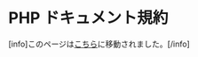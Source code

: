 <!--
# PHP Documentation Standards
-->

# PHP ドキュメント規約

<!--
Warning: This page has been moved [here](https://developer.wordpress.org/coding-standards/inline-documentation-standards/php/)
Please do *not* edit this page, use *edit* on the new page.
-->

\[info\]このページは[こちら](https://ja.wordpress.org/team/handbook/coding-standards/inline-documentation-standards/php/)に移動されました。\[/info\]

<!--
WordPress uses a customized documentation schema that draws inspiration from PHPDoc, an evolving standard for providing documentation to PHP code, which is maintained by [phpDocumentor](http://phpdoc.org/).

In some special cases – such as WordPress’ implementation of hash notations – standards are derived from the [draft PSR-5 recommendations](https://github.com/phpDocumentor/fig-standards/blob/master/proposed/phpdoc.md). This does not mean we are attempting to be “PSR-5 compliant” at this time, it simply means that we’ve adopted PSR-5 recommendations *in part*.

## What Should Be Documented

PHP documentation in WordPress mostly takes the form of either formatted blocks of documentation or inline comments.

The following is a list of what should be documented in WordPress files:

*   Functions and class methods
*   Classes
*   Class members (including properties and constants)
*   Requires and includes
*   Hooks (actions and filters)
*   Inline comments
*   File headers
*   Constants

### Documenting Tips

#### Language

Summaries (formerly Short Descriptions) should be clear, simple, and brief. Avoid describing “why” an element exists, rather, focus on documenting “what” and “when” it does something.

A function, hook, class, or method is a *third-person singular* element, meaning that *third-person singular verbs* should be used to describe what each does.

Tip: Need help remembering how to conjugate for third-person singular verbs? Imagine prefixing the function, hook, class, or method summary with “It”:

*   *Good:* “(It) Does something.”
*   *Bad:* “(It) Do something.”

Summary examples:

*   **Functions:** What does the function do?
    *   Good: *Displays the last modified date for a post.*
    *   Bad: *Display the date on which the post was last modified.*
*   **Filters:** What is being filtered?
    *   Good: *Filters the post content.*
    *   Bad: *Lets you edit the post content that is output in the post template.*
*   **Actions:** When does an action fire?
    *   Good: *Fires after most of core is loaded, and the user is authenticated.*
    *   Bad: *Allows you to register custom post types, custom taxonomies, and other general housekeeping tasks after a lot of WordPress core has loaded.*

#### Grammar

Descriptive elements should be written as complete sentences. The one exception to this standard is file header summaries, which are intended as file “titles” more than sentences.

The serial (Oxford) comma should be used when listing elements in summaries, descriptions, and parameter or return descriptions.

#### Miscellaneous

**since:** The recommended tool to use when searching for the version something was added to WordPress is [svn blame](https://make.wordpress.org/core/handbook/svn/code-history/#using-subversion-annotate). An additional resource for older hooks is the [WordPress Hooks Database](http://adambrown.info/p/wp_hooks).

If the version number cannot be determined after using these tools, use `@since Unknown`.

Anything ported over from WPMU should use `@since MU (3.0.0)`. Existing `@since MU (3.0.0)` tags should not be changed.

**Code Refactoring:** It is permissible to space out the specific action or filter lines being documented to meet the coding standards, but do not refactor other code in the file.

### Formatting Guidelines

Note:
WordPress’ inline documentation standards for PHP are specifically tailored for optimum output on the [official Code Reference](https://developer.wordpress.org/reference/). As such, following the standards in core and formatting as described below are *extremely* important to ensure expected output.

#### General

DocBlocks should directly precede the hook, action, function, method, or class line. There should not be any opening/closing tags or other things between the DocBlock and the declarations to prevent the parser becoming confused.

#### Summary (formerly Short Description)

No HTML markup or Markdown of any kind should be used in the summary. If the text refers to an HTML element or tag, then it should be written as “image tag” or “img” element, not “<img>”. For example:

*   Good: *Fires when printing the link tag in the header.*
*   Bad: *Fires when printing the <link> tag in the header.*

Inline PHPDoc tags may be used.

#### Description (formerly Long Description)

HTML markup should never be used outside of code examples, though Markdown can be used, as needed, in the description.

1.  Lists:

Use a hyphen (-) to create an unordered list, with a blank line before and after.

```php
 * Description which includes an unordered list:
 *
 * - This is item 1.
 * - This is item 2.
 * - This is item 3.
 *
 * The description continues on ...
```

Use numbers to create an ordered list, with a blank line before and after.

```php
 * Description which includes an ordered list:
 *
 * 1. This is item 1.
 * 2. This is item 2.
 * 3. This is item 3.
 *
 * The description continues on ...
```

1.  Code samples would be created by indenting every line of the code by 4 spaces, with a blank line before and after. Blank lines in code samples also need to be indented by four spaces. Note that examples added in this way will be output in <pre> tags and *not* syntax-highlighted.

```php
 * Description including a code sample:
 *
 *    $status = array(
 *        'draft'   => __( 'Draft' ),
 *        'pending' => __( 'Pending Review' ),
 *        'private' => __( 'Private' ),
 *        'publish' => __( 'Published' )
 *    );
 *
 * The description continues on ...
```

1.  Links in the form of URLs, such as related Trac tickets or other documentation, should be added in the appropriate place in the DocBlock using the `@link` tag:

```php
 * Description text.
 *
 * @link https://core.trac.wordpress.org/ticket/20000
```

#### `@since` Section (Changelogs)

Every function, hook, class, and method should have a corresponding `@since` version associated with it (more on that below).

No HTML should be used in the descriptions for `@since` tags, though limited Markdown can be used as necessary, such as for adding backticks around variables, arguments, or parameter names, e.g. `` `$variable` ``

Versions should be expressed in the 3-digit `x.x.x` style:

```php
 * @since 4.4.0
```

If significant changes have been made to a function, hook, class, or method, additional `@since` tags, versions, and descriptions should be added to provide a changelog for that function.

“Significant changes” include but are not limited to:

*   Adding new arguments or parameters
*   Required arguments becoming optional
*   Changing default/expected behaviors
*   Functions or methods becoming wrappers for new APIs

PHPDoc supports multiple `@since` versions in DocBlocks for this explicit reason. When adding changelog entries to the `@since` block, a version should be cited, and a description should be added in sentence case and form and end with a period:

```php
 * @since 3.0.0
 * @since 3.8.0 Added the `post__in` argument.
 * @since 4.1.0 The `$force` parameter is now optional.
```

#### Other Descriptions

`@param`, `@type`, `@return`: No HTML should be used in the descriptions for these tags, though limited Markdown can be used as necessary, such as for adding backticks around variables, e.g. `` `$variable` ``.

*   Inline `@see` tags can also be used to auto-link hooks in core:
    *   Hooks, e.g. `{@see 'save_post'}`
    *   Dynamic hooks, e.g. `{@see '$old_status_to_$new_status'}` (Note that any extra curly braces have been removed inside the quotes)
*   Default or available values should use single quotes, e.g. ‘draft’. Translatable strings should be identified as such in the description.
*   HTML elements and tags should be written as “audio element” or “link tag”.

#### Line wrapping

DocBlock text should wrap to the next line after 80 characters of text. If the DocBlock itself is indented on the left 20 character positions, the wrap could occur at position 100, but should not extend beyond a total of 120 characters wide.

## DocBlock Formatting

The examples provided in each section below show the expected DocBlock content and tags, as well as the exact formatting. Use spaces inside the DocBlock, not tabs, and ensure that items in each tag group are aligned according to the examples.

### 1\. Functions & Class Methods

Functions and class methods should be formatted as follows:

*   **Summary:** A brief, one sentence explanation of the purpose of the function spanning a maximum of two lines. Use a period at the end.
*   **Description:** A supplement to the summary, providing a more detailed description. Use a period at the end of sentences.
*   **ignore** Used when an element is meant only for internal use and should be skipped from parsing.
*   **since x.x.x:** Should always be 3-digit (e.g. `@since 3.9.0`). Exception is `@since MU (3.0.0)`.
*   **access:** Only used for core-only functions or classes implementing “private” core APIs. If the element is private it will be output with a message stating its intention for internal use.
*   **see:** Reference to a function, method, or class that is heavily-relied on within. See the note above about inline `@see` tags for expected formatting.
*   **link:** URL that provides more information. This should never been used to reference another function, hook, class, or method, see `@see`.
*   **global:** List PHP globals that are used within the function or method, with an optional description of the global. If multiple globals are listed, they should be aligned by type, variable, and description, with each other as a group.
*   **param:** Note if the parameter is *Optional* before the description, and include a period at the end. The description should mention accepted values as well as the default. For example: *Optional. This value does something. Accepts ‘post’, ‘term’, or empty. Default empty.*
*   **return:** Should contain all possible return types, and a description for each. Use a period at the end. Note: `@return` void should not be used outside of the default bundled themes.

```php
/**
 * Summary.
 *
 * Description.
 *
 * @since x.x.x
 *
 * @see Function/method/class relied on
 * @link URL
 * @global type $varname Description.
 * @global type $varname Description.
 *
 * @param type $var Description.
 * @param type $var Optional. Description. Default.
 * @return type Description.
 */
```

#### 1.1 Parameters That Are Arrays

Parameters that are an array of arguments should be documented in the “originating” function only, and cross-referenced via an `@see` tag in corresponding DocBlocks.

Array values should be documented using WordPress’ flavor of hash notation style similar to how [Hooks](https://make.wordpress.org/core/handbook/inline-documentation-standards/php-documentation-standards/#4-hooks-actions-and-filters) can be documented, each array value beginning with the `@type` tag, and taking the form of:

```php
*     @type type $key Description. Default 'value'. Accepts 'value', 'value'.
*                     (aligned with Description, if wraps to a new line)
```

An example of an “originating” function and re-use of an argument array is [`wp_remote_request|post|get|head()`](https://core.trac.wordpress.org/browser/branches/4.0/src/wp-includes/http.php#L115).

```php
/**
 * Summary.
 *
 * Description.
 *
 * @since x.x.x
 *
 * @param type  $var Description.
 * @param array $args {
 *     Optional. An array of arguments.
 *
 *     @type type $key Description. Default 'value'. Accepts 'value', 'value'.
 *                     (aligned with Description, if wraps to a new line)
 *     @type type $key Description.
 * }
 * @param type  $var Description.
 * @return type Description.
 */
```

In most cases, there is no need to mark individual arguments in a hash notation as *optional*, as the entire array is usually optional. Specifying “Optional.” in the hash notation description should suffice. In the case where the array is NOT optional, individual key/value pairs may be optional and should be marked as such as necessary.

#### 1.2 Deprecated Functions

If the function is deprecated and should not be used any longer, the `@deprecated` tag, along with the version and description of what to use instead, should be added. Note the additional use of an `@see` tag – the Code Reference uses this information to attempt to link to the replacement function.

```php
/**
 * Summary.
 *
 * Description.
 *
 * @since x.x.x
 * @deprecated x.x.x Use new_function_name()
 * @see new_function_name()
 *
 * @param type $var Optional. Description.
 * @param type $var Description.
 * @return type Description.
 */
```

### 2\. Classes

Class DocBlocks should be formatted as follows:

*   **Summary:** A brief, one sentence explanation of the **purpose** of the class spanning a maximum of two lines. Use a period at the end.
*   **Description:** A supplement to the summary, providing a more detailed description. Use a period at the end.
*   **since x.x.x:** Should always be 3-digit (e.g. `@since 3.9.0`). Exception is `@since MU (3.0.0)`.

```php
/**
 * Summary.
 *
 * Description.
 *
 * @since x.x.x
 */
```

If documenting a sub-class, it’s also helpful to include an `@see` tag reference to the super class:

```php
/**
 * Summary.
 *
 * Description.
 *
 * @since x.x.x
 *
 * @see Super_Class
 */
```

#### 2.1 Class Members

##### 2.1.1 Properties

Class properties should be formatted as follows:

*   **Summary:** Use a period at the end.
*   **since x.x.x:** Should always be 3-digit (e.g. `@since 3.9.0`). Exception is `@since MU (3.0.0)`.
*   **var:** Formatted the same way as `@param`, though the description may be omitted.

```php
/**
 * Summary.
 *
 * @since x.x.x
 * @var type $var Description.
 */
```

##### 2.1.2 Constants

*   **Summary:** Use a period at the end.
*   **since x.x.x:** Should always be 3-digit (e.g. `@since 3.9.0`). Exception is `@since MU (3.0.0)`.
*   **var:** Formatted the same way as `@param`, though the description may be omitted.

```php
/**
 * Summary.
 *
 * @since x.x.x
 * @var type $var Description.
 */
const NAME = value;
```

### 3\. Requires and Includes

Files required or included should be documented with a summary description DocBlock. Optionally, this may apply to inline `get_template_part()` calls as needed for clarity.

```php
/**
 * Summary.
 */
require_once( ABSPATH . WPINC . '/filename.php' );
```

### 4\. Hooks (Actions and Filters)

Both action and filter hooks should be documented on the line immediately preceding the call to `do_action()` or `do_action_ref_array()`, or `apply_filters()` or `apply_filters_ref_array()`, and formatted as follows:

*   **Summary:** A brief, one line explanation of the purpose of the hook. Use a period at the end.
*   **Description:** A supplemental description to the summary, if warranted.
*   **ignore** Used when a hook is meant only for internal use and should be skipped from parsing.
*   **since x.x.x:** Should always be 3-digit (e.g. `@since 3.9.0`). Exception is `@since MU (3.0.0)`.
*   **param:** If the parameter is an array of arguments, document each argument using a hash notation (described above in the *Parameters That Are Arrays* section), and include a period at the end of each line.

Note that `@return` is *not* used for hook documentation, because action hooks return nothing, and filter hooks always return their first parameter.

```php
/**
 * Summary.
 *
 * Description.
 *
 * @since x.x.x
 *
 * @param type  $var Description.
 * @param array $args {
 *     Short description about this hash.
 *
 *     @type type $var Description.
 *     @type type $var Description.
 * }
 * @param type  $var Description.
 */
```

If a hook is in the middle of a block of HTML or a long conditional, the DocBlock should be placed on the line immediately before the start of the HTML block or conditional, even if it means forcing line-breaks/PHP tags in a continuous line of HTML.

Tools to use when searching for the version a hook was added are [svn blame](https://make.wordpress.org/core/handbook/svn/code-history/#using-subversion-annotate), or the [WordPress Hooks Database](http://adambrown.info/p/wp_hooks) for older hooks. If, after using these tools, the version number cannot be determined, use `@since Unknown`.

#### 4.1 Duplicate Hooks

Occasionally, hooks will be used multiple times in the same or separate core files. In these cases, rather than list the entire DocBlock every time, only the first-added or most logically-placed version of an action or filter will be fully documented. Subsequent versions should have a single-line comment.

For actions:

```php
/** This action is documented in path/to/filename.php */
```

For filters:

```php
/** This filter is documented in path/to/filename.php */
```

To determine which instance should be documented, search for multiples of the same hook tag, then use [svn blame](https://make.wordpress.org/core/handbook/svn/code-history/#using-subversion-annotate) to find the first use of the hook in terms of the earliest revision. If multiple instances of the hook were added in the same release, document the one most logically-placed as the “primary”.

### 5\. Inline Comments

Inline comments inside methods and functions should be formatted as follows:

#### 5.1 Single line comments

```php
// Allow plugins to filter an array.
```

#### 5.2 Multi-line comments

```php
/*
 * This is a comment that is long enough to warrant being stretched over
 * the span of multiple lines. You'll notice this follows basically
 * the same format as the PHPDoc wrapping and comment block style.
 */
```

**Important note:** Multi-line comments must not begin with `/**` (double asterisk) as the parser might mistake it for a DocBlock. Use `/*` (single asterisk) instead.

### 6\. File Headers

The file header DocBlock is used to give an overview of what is contained in the file.

Whenever possible, **all** WordPress files should contain a header DocBlock, regardless of the file’s contents – this includes files containing classes.

```php
/**
 * Summary (no period for file headers)
 *
 * Description. (use period)
 *
 * @link URL
 *
 * @package WordPress
 * @subpackage Component
 * @since x.x.x (when the file was introduced)
 */
```

The *Summary* section is meant to serve as a succinct description of **what** specific purpose the file serves.

Examples:

*   Good: “Widgets API: WP\_Widget class”
*   Bad: “Core widgets class”

The *Description* section can be used to better explain overview information for the file such as how the particular file fits into the overall makeup of an API or component.

Examples:

*   Good: “The Widgets API is comprised of the WP\_Widget and WP\_Widget\_Factory classes in addition to a variety of top-level functionality that implements the Widgets and related sidebar APIs. WordPress registers a number of common widgets by default.”

### 7\. Constants

The constant DocBlock is used to give a description of the constant for better use and understanding.

Constants should be formatted as follows:

*   **Summary:** Use a period at the end.
*   **since x.x.x:** Should always be 3-digit (e.g. `@since 3.9.0`). Exception is `@since MU (3.0.0)`.
*   **var:** Formatted the same way as `@param`. The description is optional.

```php
/**
 * Summary.
 *
 * @since x.x.x (if available)
 * @var type $var Description.
 */
```

## PHPDoc Tags

Common PHPDoc tags used in WordPress include `@since`, `@see`, `@global` `@param`, and `@return` (see table below for full list).

For the most part, tags are used correctly, but not all the time. For instance, sometimes you’ll see an `@link` tag inline, linking to a separate function or method. “Linking” to known classes, methods, or functions is not necessary, as the Code Reference automatically links these elements. For “linking” hooks inline, the proper tag to use is `@see` – see the *Other Descriptions* section.

<table>
<tbody>
<tr>
<th>Tag</th>
<th>Usage</th>
<th>Description</th>
</tr>
<tr>
<td><strong>access</strong></td>
<td>private</td>
<td>Only used in limited circumstances, and only when private, such as for core-only functions or core classes implementing “private” APIs. Used directly below the <strong>since</strong> line in block.</td>
</tr>
<tr>
<td><strong>deprecated</strong></td>
<td>version x.x.x<br>replacement function name</td>
<td>What version of WordPress the function/method was deprecated. Use 3-digit version number. Should be accompanied by a matching <code>@see</code> tag.</td>
</tr>
<tr>
<td><strong>global</strong></td>
<td>datatype $variable<br>description</td>
<td>Document global(s) used in the function/method. For boolean and integer types, use <code>bool</code> and <code>int</code>, respectively.</td>
</tr>
<tr>
<td><strong>internal</strong></td>
<td>information string</td>
<td>Typically used for adding notes for internal use only.</td>
</tr>
<tr>
<td><strong>ignore</strong></td>
<td>(standalone)</td>
<td>Used to skip parsing of the entire element.</td>
</tr>
<tr>
<td><strong>link</strong></td>
<td>URL</td>
<td>Link to additional information for the function/method.<br>For an external script/library, links to source.<br>Not to be used for related functions/methods; use <strong>see</strong> instead.</td>
</tr>
<tr>
<td><strong>method</strong></td>
<td>returntype<br>description</td>
<td>Shows a “magic” method found inside the class.</td>
</tr>
<tr>
<td><strong>package</strong></td>
<td>packagename</td>
<td>Specifies package that all functions, includes, and defines in the file belong to. Found in DocBlock at top of the file. For core (and bundled themes), this is always <strong>WordPress</strong>.</td>
</tr>
<tr>
<td><strong>param</strong></td>
<td>datatype $variable<br>description</td>
<td>Function/method parameter of the format: parameter type, variable name, description, default behavior. For boolean and integer types, use <code>bool</code> and <code>int</code>, respectively.</td>
</tr>
<tr>
<td><strong>return</strong></td>
<td>datatype description</td>
<td>Document the return value of functions or methods. <code>@return void</code> should not be used outside of the default bundled themes. For boolean and integer types, use <code>bool</code> and <code>int</code>, respectively.</td>
</tr>
<tr>
<td><strong>see</strong></td>
<td>elementname</td>
<td>References another function/method/class the function/method relies on. Should only be used inline for “linking” hooks.</td>
</tr>
<tr>
<td><strong>since</strong></td>
<td>version x.x.x</td>
<td>Documents release version function/method was added. Use 3-digit version number – this is to aid with version searches, and for use when comparing versions in code. Exception is <code>@since MU (3.0.0)</code>.</td>
</tr>
<tr>
<td><strong>@static</strong></td>
<td>(standalone)</td>
<td>Note: This tag has been used in the past, but should no longer be used.<br>Just using the static keyword in your code is enough for PhpDocumentor on PHP5 to recognize static variables and methods, and PhpDocumentor will mark them as static.</td>
</tr>
<tr>
<td><strong>@staticvar</strong></td>
<td>datatype $variable<br>description</td>
<td>Note: This tag has been used in the past, but should no longer be used.<br>Document a static variable’s use in a function/method. For boolean and integer types, use <code>bool</code> and <code>int</code>, respectively.</td>
</tr>
<tr>
<td><strong>subpackage</strong></td>
<td>subpackagename</td>
<td>For page-level DocBlock, specifies the Component that all functions and defines in file belong to. For class-level DocBlock, specifies the subpackage/component the class belongs to.</td>
</tr>
<tr>
<td><strong>todo</strong></td>
<td>information string</td>
<td>Documents planned changes to an element that have not been implemented.</td>
</tr>
<tr>
<td><strong>type</strong></td>
<td>datatype description for an argument array value</td>
<td>Used to denote argument array value types. See the <strong>Hooks</strong> or <strong>Parameters That Are Arrays</strong> sections for example syntax.</td>
</tr>
<tr>
<td><strong>uses</strong></td>
<td>class::methodname()<br>class::$variablename<br>functionname()</td>
<td><strong>Note:</strong> This tag has been used in the past, but should no longer be used.<br>References a key function/method used. May include a short description.</td>
</tr>
<tr>
<td><strong>var</strong></td>
<td>datatype description</td>
<td>Data type for a class variable and short description. Callbacks are marked <strong>callback</strong>.</td>
</tr>
</tbody>
</table>

Note:  PHPDoc tags work with some text editors/IDEs to display more information about a piece of code. It is useful to developers using those editors to understand what the purpose is, and where they would use it in their code. PhpStorm and Netbeans already support PHPDoc.

The following text editors/IDEs have extensions/bundles you can install that will help you auto-create DocBlocks:

*   Notepad++: [DocIt for Notepad++](http://sourceforge.net/projects/nppdocit/) (Windows)
*   TextMate: [php.tmbundle](https://github.com/textmate/php.tmbundle) (Mac)
*   SublimeText: [sublime packages](https://packagecontrol.io/search/phpdoc) (Windows, Mac, Linux)

Note: Even with help generating DocBlocks, most code editors don’t do a very thorough job – it’s likely you’ll need to manually fill in certain areas of any generated DocBlocks.

### Deprecated Tags

> **Preface:** For the time being, and for the sake of consistency, WordPress Core will continue to use `@subpackage` tags – both when writing new DocBlocks, and editing old ones.
>
> Only when the new – external – PSR-5 recommendations are finalized, will across-the-board changes be considered, such as deprecating certain tags.

As proposed in the [new PSR-5](https://github.com/phpDocumentor/fig-standards/blob/master/proposed/phpdoc.md) recommendations, the following PHPDoc tag should be deprecated:

*   `@subpackage` (in favor of a unified package tag: `@package Package\Subpackage`)

### Other Tags

**package Tag in Plugins and Themes (bundled themes excluded)**

Third-party plugin and theme authors **must not** use `@package WordPress` in their plugins or themes. The `@package` name for plugins should be the plugin name; for themes, it should be the theme name, spaced with underscores: `Twenty_Fifteen`.

**author Tag**

It is WordPress’ policy not to use the `@author` tag, except in the case of maintaining it in external libraries. We do not want to imply any sort of “ownership” over code that might discourage contribution.

**copyright and license Tags**

The `@copyright` and `@license` tags are used in external libraries and scripts, and should not be used in WordPress core files.

*   `@copyright` is used to specify external script copyrights.
*   `@license` is used to specify external script licenses.

## Resources

*   [Wikipedia](http://en.wikipedia.org/wiki/PHPDoc)
*   [PEAR Standards](http://pear.php.net/manual/en/standards.sample.php)
*   [phpDocumentor](http://www.phpdoc.org/)
*   [phpDocumentor Tutorial Tags](http://manual.phpdoc.org/HTMLSmartyConverter/HandS/phpDocumentor/tutorial_tags.pkg.html)
*   [Draft PSR-5 recommendations](https://github.com/phpDocumentor/fig-standards/blob/master/proposed/phpdoc.md)
-->
